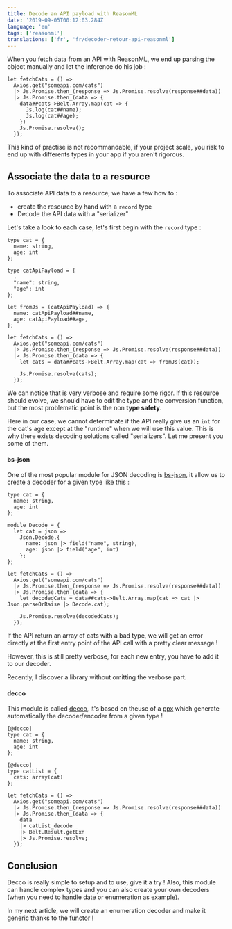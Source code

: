 ```yaml
---
title: Decode an API payload with ReasonML
date: '2019-09-05T00:12:03.284Z'
language: 'en'
tags: ['reasonml']
translations: ['fr', 'fr/decoder-retour-api-reasonml']
---
```


When you fetch data from an API with ReasonML, we end up parsing the object manually and let the inference do his job :

```reason
let fetchCats = () =>
  Axios.get("someapi.com/cats")
  |> Js.Promise.then_(response => Js.Promise.resolve(response##data))
  |> Js.Promise.then_(data => {
    data##cats->Belt.Array.map(cat => {
      Js.log(cat##name);
      Js.log(cat##age);
    })
    Js.Promise.resolve();
  });
```

This kind of practise is not recommandable, if your project scale, you risk to end up with differents types in your app if you aren't rigorous.

## Associate the data to a resource

To associate API data to a resource, we have a few how to :

- create the resource by hand with a `record` type
- Decode the API data with a "serializer"

Let's take a look to each case, let's first begin with the `record` type :

```reason
type cat = {
  name: string,
  age: int
};

type catApiPayload = {
  .
  "name": string,
  "age": int
};

let fromJs = (catApiPayload) => {
  name: catApiPayload##name,
  age: catApiPayload##age,
};

let fetchCats = () =>
  Axios.get("someapi.com/cats")
  |> Js.Promise.then_(response => Js.Promise.resolve(response##data))
  |> Js.Promise.then_(data => {
    let cats = data##cats->Belt.Array.map(cat => fromJs(cat));

    Js.Promise.resolve(cats);
  });
```

We can notice that is very verbose and require some rigor.
If this resource should evolve, we should have to edit the type and the conversion function, but the most problematic point is the non **type safety**.

Here in our case, we cannot determinate if the API really give us an `int` for the cat's age except at the "runtime" when we will use this value. This is why there exists decoding solutions called "serializers". Let me present you some of them.

#### bs-json

One of the most popular module for JSON decoding is [bs-json](https://github.com/glennsl/bs-json), it allow us to create a decoder for a given type like this :

```reason
type cat = {
  name: string,
  age: int
};

module Decode = {
  let cat = json =>
    Json.Decode.{
      name: json |> field("name", string),
      age: json |> field("age", int)
    };
};

let fetchCats = () =>
  Axios.get("someapi.com/cats")
  |> Js.Promise.then_(response => Js.Promise.resolve(response##data))
  |> Js.Promise.then_(data => {
    let decodedCats = data##cats->Belt.Array.map(cat => cat |> Json.parseOrRaise |> Decode.cat);

    Js.Promise.resolve(decodedCats);
  });
```

If the API return an array of cats with a bad type, we will get an error directly at the first entry point of the API call with a pretty clear message !

However, this is still pretty verbose, for each new entry, you have to add it to our decoder.

Recently, I discover a library without omitting the verbose part.

#### decco

This module is called [decco](https://github.com/ryb73/ppx_decco), it's based on theuse of a [ppx](https://blog.hackages.io/reasonml-ppx-8ecd663d5640) which generate automatically the decoder/encoder from a given type !

```reason
[@decco]
type cat = {
  name: string,
  age: int
};

[@decco]
type catList = {
  cats: array(cat)
};

let fetchCats = () =>
  Axios.get("someapi.com/cats")
  |> Js.Promise.then_(response => Js.Promise.resolve(response##data))
  |> Js.Promise.then_(data => {
    data
    |> catList_decode
    |> Belt.Result.getExn
    |> Js.Promise.resolve;
  });
```

## Conclusion

Decco is really simple to setup and to use, give it a try ! Also, this module can handle complex types and you can also create your own decoders (when you need to handle date or enumeration as example).

In my next article, we will create an enumeration decoder and make it generic thanks to the [functor](https://reasonml.github.io/docs/en/module#module-functions-functors) !
